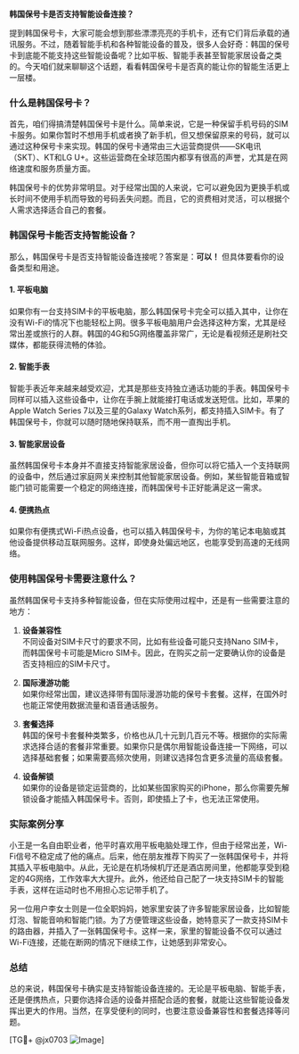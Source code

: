 **韩国保号卡是否支持智能设备连接？**

提到韩国保号卡，大家可能会想到那些漂漂亮亮的手机卡，还有它们背后承载的通讯服务。不过，随着智能手机和各种智能设备的普及，很多人会好奇：韩国的保号卡到底能不能支持这些智能设备呢？比如平板、智能手表甚至智能家居设备之类的。今天咱们就来聊聊这个话题，看看韩国保号卡是否真的能让你的智能生活更上一层楼。

### 什么是韩国保号卡？

首先，咱们得搞清楚韩国保号卡是什么。简单来说，它是一种保留手机号码的SIM卡服务。如果你暂时不想用手机或者换了新手机，但又想保留原来的号码，就可以通过这种保号卡来实现。韩国的保号卡通常由三大运营商提供——SK电讯（SKT）、KT和LG U+。这些运营商在全球范围内都享有很高的声誉，尤其是在网络速度和服务质量方面。

韩国保号卡的优势非常明显。对于经常出国的人来说，它可以避免因为更换手机或长时间不使用手机而导致的号码丢失问题。而且，它的资费相对灵活，可以根据个人需求选择适合自己的套餐。

### 韩国保号卡能否支持智能设备？

那么，韩国保号卡是否支持智能设备连接呢？答案是：**可以！** 但具体要看你的设备类型和用途。

#### 1. **平板电脑**
如果你有一台支持SIM卡的平板电脑，那么韩国保号卡完全可以插入其中，让你在没有Wi-Fi的情况下也能轻松上网。很多平板电脑用户会选择这种方案，尤其是经常出差或旅行的人群。韩国的4G和5G网络覆盖非常广，无论是看视频还是刷社交媒体，都能获得流畅的体验。

#### 2. **智能手表**
智能手表近年来越来越受欢迎，尤其是那些支持独立通话功能的手表。韩国保号卡同样可以插入这些设备中，让你在手腕上就能接打电话或发送短信。比如，苹果的Apple Watch Series 7以及三星的Galaxy Watch系列，都支持插入SIM卡。有了韩国保号卡，你就可以随时随地保持联系，而不用一直掏出手机。

#### 3. **智能家居设备**
虽然韩国保号卡本身并不直接支持智能家居设备，但你可以将它插入一个支持联网的设备中，然后通过家庭网关来控制其他智能家居设备。例如，某些智能音箱或智能门锁可能需要一个稳定的网络连接，而韩国保号卡正好能满足这一需求。

#### 4. **便携热点**
如果你有便携式Wi-Fi热点设备，也可以插入韩国保号卡，为你的笔记本电脑或其他设备提供移动互联网服务。这样，即使身处偏远地区，也能享受到高速的无线网络。

### 使用韩国保号卡需要注意什么？

虽然韩国保号卡支持多种智能设备，但在实际使用过程中，还是有一些需要注意的地方：

1. **设备兼容性**  
   不同设备对SIM卡尺寸的要求不同，比如有些设备可能只支持Nano SIM卡，而韩国保号卡可能是Micro SIM卡。因此，在购买之前一定要确认你的设备是否支持相应的SIM卡尺寸。

2. **国际漫游功能**  
   如果你经常出国，建议选择带有国际漫游功能的保号卡套餐。这样，在国外时也能正常使用数据流量和语音通话服务。

3. **套餐选择**  
   韩国的保号卡套餐种类繁多，价格也从几十元到几百元不等。根据你的实际需求选择合适的套餐非常重要。如果你只是偶尔用智能设备连接一下网络，可以选择基础套餐；如果需要高频次使用，则建议选择包含更多流量的高级套餐。

4. **设备解锁**  
   如果你的设备是锁定运营商的，比如某些国家购买的iPhone，那么你需要先解锁设备才能插入韩国保号卡。否则，即使插上了卡，也无法正常使用。

### 实际案例分享

小王是一名自由职业者，他平时喜欢用平板电脑处理工作，但由于经常出差，Wi-Fi信号不稳定成了他的痛点。后来，他在朋友推荐下购买了一张韩国保号卡，并将其插入平板电脑中。从此，无论是在机场候机厅还是酒店房间里，他都能享受到稳定的4G网络，工作效率大大提升。此外，他还给自己配了一块支持SIM卡的智能手表，这样在运动时也不用担心忘记带手机了。

另一位用户李女士则是一位全职妈妈，她家里安装了许多智能家居设备，比如智能灯泡、智能音响和智能门锁。为了方便管理这些设备，她特意买了一款支持SIM卡的路由器，并插入了一张韩国保号卡。这样一来，家里的智能设备不仅可以通过Wi-Fi连接，还能在断网的情况下继续工作，让她感到非常安心。

### 总结

总的来说，韩国保号卡确实是支持智能设备连接的。无论是平板电脑、智能手表，还是便携热点，只要你选择合适的设备并搭配合适的套餐，就能让这些智能设备发挥出更大的作用。当然，在享受便利的同时，也要注意设备兼容性和套餐选择等问题。

[TG💪+ @jx0703 ![Image](https://github.com/user-attachments/assets/dbca1d08-cadb-493c-b0ec-ad6f7a83f270)]
